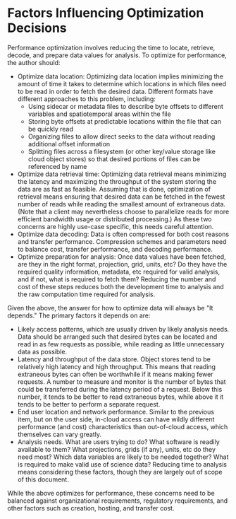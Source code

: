# Factors Influencing Optimization Decisions

Performance optimization involves reducing the time to locate, retrieve, decode, and prepare data values for analysis.
To optimize for performance, the author should:

* Optimize data location: Optimizing data location implies minimizing the amount of time it takes to determine which locations in which files need to be read in order to fetch the desired data. Different formats have different approaches to this problem, including:
    * Using sidecar or metadata files to describe byte offsets to different variables and spatiotemporal areas within the file
    * Storing byte offsets at predictable locations within the file that can be quickly read
    * Organizing files to allow direct seeks to the data without reading additional offset information
    * Splitting files across a filesystem (or other key/value storage like cloud object stores) so that desired portions of files can be referenced by name
* Optimize data retrieval time: Optimizing data retrieval means minimizing the latency and maximizing the throughput of the system storing the data are as fast as feasible. Assuming that is done, optimization of retrieval means ensuring that desired data can be fetched in the fewest number of reads while reading the smallest amount of extraneous data. (Note that a client may nevertheless choose to parallelize reads for more efficient bandwidth usage or distributed processing.) As these two concerns are highly use-case specific, this needs careful attention.
* Optimize data decoding: Data is often compressed for both cost reasons and transfer performance. Compression schemes and parameters need to balance cost, transfer performance, and decoding performance.
* Optimize preparation for analysis: Once data values have been fetched, are they in the right format, projection, grid, units, etc? Do they have the required quality information, metadata, etc required for valid analysis, and if not, what is required to fetch them? Reducing the number and cost of these steps reduces both the development time to analysis and the raw computation time required for analysis.

Given the above, the answer for how to optimize data will always be "It depends." The primary factors it depends on are:

* Likely access patterns, which are usually driven by likely analysis needs. Data should be arranged such that desired bytes can be located and read in as few requests as possible, while reading as little unnecessary data as possible.
* Latency and throughput of the data store. Object stores tend to be relatively high latency and high throughput. This means that reading extraneous bytes can often be worthwhile if it means making fewer requests. A number to measure and monitor is the number of bytes that could be transferred during the latency period of a request. Below this number, it tends to be better to read extraneous bytes, while above it it tends to be better to perform a separate request.
* End user location and network performance. Similar to the previous item, but on the user side, in-cloud access can have wildly different performance (and cost) characteristics than out-of-cloud access, which themselves can vary greatly.
* Analysis needs. What are users trying to do? What software is readily available to them? What projections, grids (if any), units, etc do they need most? Which data variables are likely to be needed together? What is required to make valid use of science data? Reducing time to analysis means considering these factors, though they are largely out of scope of this document.

While the above optimizes for performance, these concerns need to be balanced against organizational requirements, regulatory requirements, and other factors such as creation, hosting, and transfer cost.
